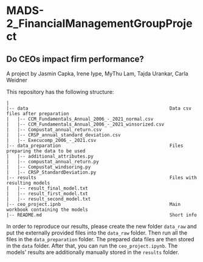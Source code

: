 # MADS-2_FinancialManagementGroupProject
## Do CEOs impact firm performance?

A project by Jasmin Capka, Irene Iype, MyThu Lam, Tajda Urankar, Carla Weidner

This repository has the following structure:
```
|
|-- data                                                    Data csv files after preparation
|   |-- CCM_Fundamentals_Annual_2006_-_2021_normal.csv
|   |-- CCM_Fundamentals_Annual_2006_-_2021_winsorized.csv
|   |-- Compustat_annual_return.csv
|   |-- CRSP_annual_standard_deviation.csv
|   |-- Execucomp_2006_-_2021.csv
|-- data_preparation                                        Files preparing the data to be used
|   |-- additional_attributes.py
|   |-- compustat_annual_return.py
|   |-- Compustat_windsoring.py
|   |-- CRSP_StandardDeviation.py
|-- results                                                 Files with resulting models
|   |-- result_final_model.txt
|   |-- result_first_model.txt
|   |-- result_second_model.txt
|-- ceo_project.ipnb                                        Main workbook containing the models
|-- README.md                                               Short info 
```

In order to reproduce our results, please create the new folder ```data_raw``` and put the externally provided files into the ```data_raw``` folder.
Then run all the files in the ```data_preparation``` folder.
The prepared data files are then stored in the ```data``` folder.
After that, you can run the ```ceo_project.ipynb```.
The models' results are additionally manually stored in the ```results``` folder.